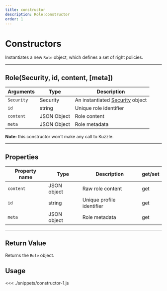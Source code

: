 ```yaml
---
title: constructor
description: Role:constructor
order: 1
---
```


# Constructors

Instantiates a new `Role` object, which defines a set of right policies.

---

## Role(Security, id, content, [meta])

| Arguments  | Type        | Description                                           |
| ---------- | ----------- | ----------------------------------------------------- |
| `Security` | Security    | An instantiated [Security](/sdk/js/5/security) object |
| `id`       | string      | Unique role identifier                                |
| `content`  | JSON Object | Role content                                          |
| `meta`     | JSON Object | Role metadata                                         |

**Note:** this constructor won't make any call to Kuzzle.

---

## Properties

| Property name | Type        | Description               | get/set |
| ------------- | ----------- | ------------------------- | ------- |
| `content`     | JSON object | Raw role content          | get     |
| `id`          | string      | Unique profile identifier | get     |
| `meta`        | JSON object | Role metadata             | get     |

---

## Return Value

Returns the `Role` object.

## Usage

<<< ./snippets/constructor-1.js

